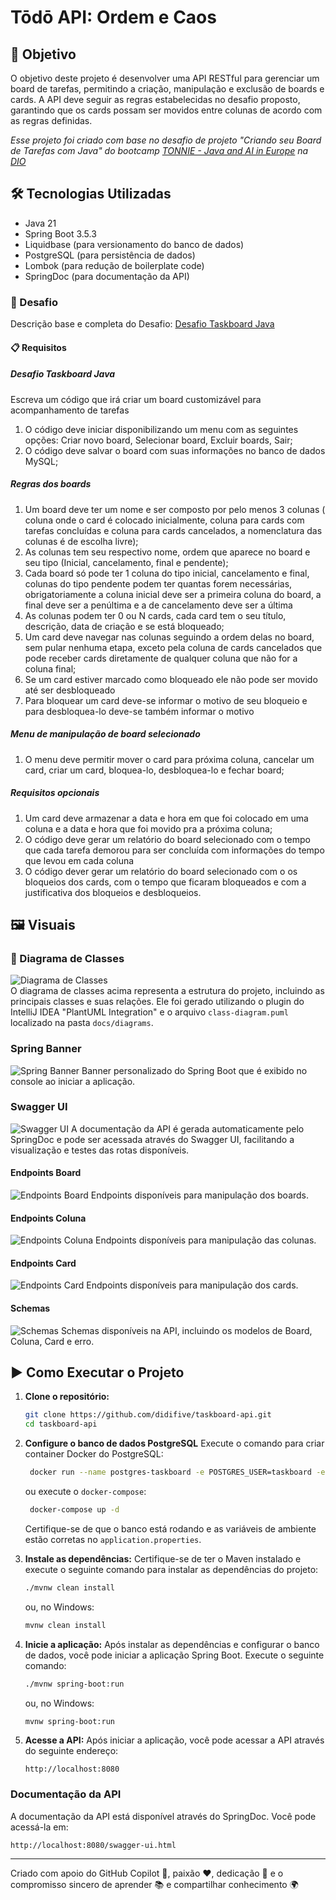 # Tōdō API: Ordem e Caos

## 🎯 Objetivo

O objetivo deste projeto é desenvolver uma API RESTful para gerenciar um board de tarefas, permitindo a criação, 
manipulação e exclusão de boards e cards. A API deve seguir as regras estabelecidas no desafio proposto, 
garantindo que os cards possam ser movidos entre colunas de acordo com as regras definidas.

*Esse projeto foi criado com base no desafio de projeto "Criando seu Board de Tarefas com Java" do bootcamp
[TONNIE - Java and AI in Europe] na [DIO]*

## 🛠️ Tecnologias Utilizadas
- Java 21
- Spring Boot 3.5.3 
- Liquidbase (para versionamento do banco de dados)
- PostgreSQL (para persistência de dados)
- Lombok (para redução de boilerplate code)
- SpringDoc (para documentação da API)

### 🚀 Desafio
Descrição base e completa do Desafio: [Desafio Taskboard Java]

#### 📋 Requisitos

##### Desafio Taskboard Java
Escreva um código que irá criar um board customizável para acompanhamento de tarefas
1. O código deve iniciar disponibilizando um menu com as seguintes opções: Criar novo board, Selecionar board, Excluir boards, Sair;
2. O código deve salvar o board com suas informações no banco de dados MySQL;

##### Regras dos boards
1. Um board deve ter um nome e ser composto por pelo menos 3 colunas ( coluna onde o card é colocado inicialmente, coluna para cards com tarefas concluídas e coluna para cards cancelados, a nomenclatura das colunas é de escolha livre);
2. As colunas tem seu respectivo nome, ordem que aparece no board e seu tipo (Inicial, cancelamento, final e pendente);
3. Cada board só pode ter 1 coluna do tipo inicial, cancelamento e final, colunas do tipo pendente podem ter quantas forem necessárias, obrigatoriamente a coluna inicial deve ser a primeira coluna do board, a final deve ser a penúltima e a de cancelamento deve ser a última
4. As colunas podem ter 0 ou N cards, cada card tem o seu título, descrição, data de criação e se está bloqueado;
5. Um card deve navegar nas colunas seguindo a ordem delas no board, sem pular nenhuma etapa, exceto pela coluna de cards cancelados que pode receber cards diretamente de qualquer coluna que não for a coluna final;
6. Se um card estiver marcado como bloqueado ele não pode ser movido até ser desbloqueado
7. Para bloquear um card deve-se informar o motivo de seu bloqueio e para desbloquea-lo deve-se também informar o motivo

##### Menu de manipulação de board selecionado
1. O menu deve permitir mover o card para próxima coluna, cancelar um card, criar um card, bloquea-lo, desbloquea-lo e fechar board;

##### Requisitos opcionais
1. Um card deve armazenar a data e hora em que foi colocado em uma coluna e a data e hora que foi movido pra a próxima coluna;
2. O código deve gerar um relatório do board selecionado com o tempo que cada tarefa demorou para ser concluída com informações do tempo que levou em cada coluna
3. O código dever gerar um relatório do board selecionado com o os bloqueios dos cards, com o tempo que ficaram bloqueados e com a justificativa dos bloqueios e desbloqueios.

## 🖼️ Visuais

### 📐 Diagrama de Classes
![Diagrama de Classes](docs/images/class-diagram.png)  
O diagrama de classes acima representa a estrutura do projeto, incluindo as principais classes e suas relações.
Ele foi gerado utilizando o plugin do IntelliJ IDEA "PlantUML Integration" e o arquivo `class-diagram.puml` localizado na pasta `docs/diagrams`.

### Spring Banner
![Spring Banner](docs/images/spring-banner.png)
Banner personalizado do Spring Boot que é exibido no console ao iniciar a aplicação.

### Swagger UI
![Swagger UI](docs/images/swagger.png)
A documentação da API é gerada automaticamente pelo SpringDoc e pode ser acessada através do Swagger UI,
facilitando a visualização e testes das rotas disponíveis.

#### Endpoints Board
![Endpoints Board](docs/images/swagger-endpoints-board.png)
Endpoints disponíveis para manipulação dos boards.

#### Endpoints Coluna
![Endpoints Coluna](docs/images/swagger-endpoints-coluna.png)
Endpoints disponíveis para manipulação das colunas.

#### Endpoints Card
![Endpoints Card](docs/images/swagger-endpoints-card.png)
Endpoints disponíveis para manipulação dos cards.

#### Schemas
![Schemas](docs/images/swagger-schemas.png)
Schemas disponíveis na API, incluindo os modelos de Board, Coluna, Card e erro.

## ▶️ Como Executar o Projeto

1. **Clone o repositório:**
   ```sh
   git clone https://github.com/didifive/taskboard-api.git
   cd taskboard-api
   ```

2. **Configure o banco de dados PostgreSQL**
   Execute o comando para criar container Docker do PostgreSQL:
   ```sh
    docker run --name postgres-taskboard -e POSTGRES_USER=taskboard -e POSTGRES_PASSWORD=taskboard -e POSTGRES_DB=taskboard -p 5432:5432 -d postgres
    ```
   ou execute o `docker-compose`:
   ```sh
    docker-compose up -d
    ```
   
   Certifique-se de que o banco está rodando e as variáveis de ambiente estão corretas no `application.properties`.

3. **Instale as dependências:**
   Certifique-se de ter o Maven instalado e execute o seguinte comando para instalar as dependências do projeto:
   ```sh
   ./mvnw clean install
   ```
   ou, no Windows:
   ```sh
   mvnw clean install
   ```
 
5. **Inicie a aplicação:**
   Após instalar as dependências e configurar o banco de dados, você pode iniciar a aplicação Spring Boot. Execute o seguinte comando:
   ```sh
   ./mvnw spring-boot:run
   ```
   ou, no Windows:
   ```sh
   mvnw spring-boot:run
   ```
   
6. **Acesse a API:**
   Após iniciar a aplicação, você pode acessar a API através do seguinte endereço:
   ```
   http://localhost:8080
   ```

### Documentação da API
A documentação da API está disponível através do SpringDoc. Você pode acessá-la em:
```
http://localhost:8080/swagger-ui.html
```

---
Criado com apoio do GitHub Copilot 🤖, paixão ❤️, dedicação 💪 e o compromisso sincero de aprender 📚 e compartilhar conhecimento 🌍


[DIO]: https://www.dio.me/sign-up?ref=WQ0TRWQ8E1
[TONNIE - Java and AI in Europe]: https://www.dio.me/bootcamp/tonnie-java-and-ai-europe?ref=WQ0TRWQ8E1
[Desafio Taskboard Java]: https://github.com/digitalinnovationone/exercicios-java-basico/blob/main/projetos/4%20-%20T%C3%A9cnicas%20Avan%C3%A7adas%2C%20Padr%C3%B5es%20e%20Persist%C3%AAncia%20(Literalmente).md